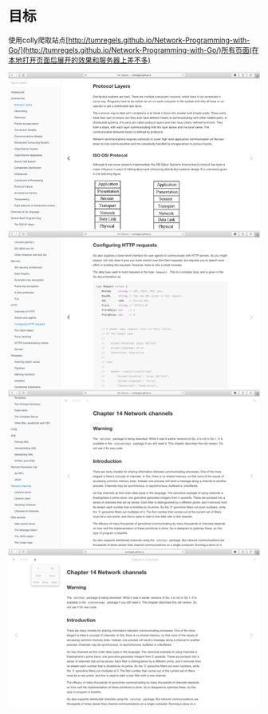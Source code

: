# 目标

使用colly爬取站点[http://tumregels.github.io/Network-Programming-with-Go/](http://tumregels.github.io/Network-Programming-with-Go/)所有页面(在本地打开页面后展开的效果和服务器上差不多)

<div align=center><img src="../images/01.png"/></div>

<div align=center><img src="../images/02.png"/></div>

<div align=center><img src="../images/03.png"/></div>

<div align=center><img src="../images/04.png"/></div>